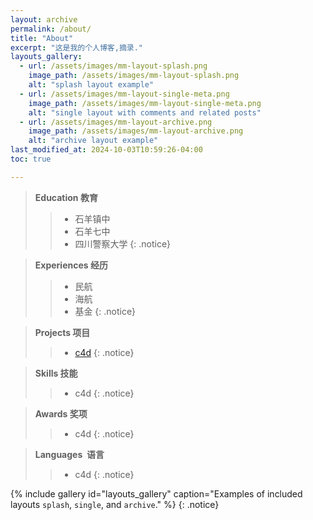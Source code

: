 ```yaml
---
layout: archive
permalink: /about/
title: "About"
excerpt: "这是我的个人博客,摘录."
layouts_gallery:
  - url: /assets/images/mm-layout-splash.png
    image_path: /assets/images/mm-layout-splash.png
    alt: "splash layout example"
  - url: /assets/images/mm-layout-single-meta.png
    image_path: /assets/images/mm-layout-single-meta.png
    alt: "single layout with comments and related posts"
  - url: /assets/images/mm-layout-archive.png
    image_path: /assets/images/mm-layout-archive.png
    alt: "archive layout example"
last_modified_at: 2024-10-03T10:59:26-04:00
toc: true

---
```



>**Education 教育**
>> - 石羊镇中
>> - 石羊七中
>> - 四川警察大学
{: .notice}

>**Experiences 经历**
>> - 民航
>> - 海航
 >> - 基金
{: .notice}

>**Projects 项目**
>> - [c4d](obsidian://open?vault=HU%20OB%20DEME&file=attachment%2F34B259C9.png)
{: .notice}

>**Skills 技能**
>> - c4d
{: .notice}

>**Awards 奖项**
>> - c4d
{: .notice}

>**Languages  语言**
>> - c4d
{: .notice}

{% include gallery id="layouts_gallery" caption="Examples of included layouts `splash`, `single`, and `archive`." %}
{: .notice}